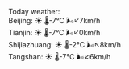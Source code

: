 Today weather:  
Beijing: ☀️ 🌡️-7°C 🌬️↙7km/h  
Tianjin: ☀️ 🌡️-7°C 🌬️↙0km/h  
Shijiazhuang: ☀️ 🌡️-2°C 🌬️↖8km/h  
Tangshan: ☀️ 🌡️-7°C 🌬️↙6km/h  
